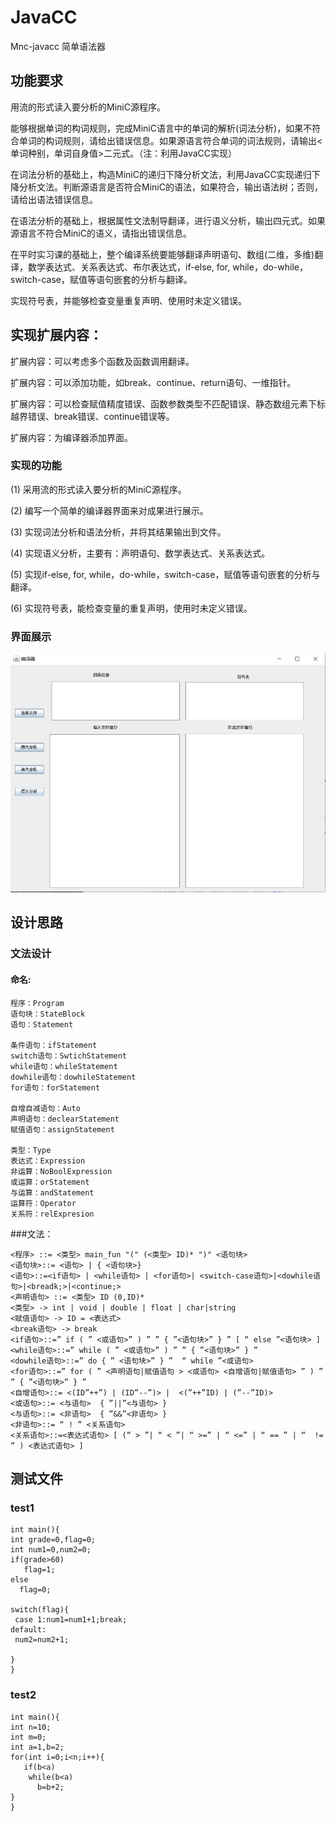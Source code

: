 # JavaCC
Mnc-javacc
简单语法器
## 功能要求
用流的形式读入要分析的MiniC源程序。

能够根据单词的构词规则，完成MiniC语言中的单词的解析(词法分析)，如果不符合单词的构词规则，请给出错误信息。如果源语言符合单词的词法规则，请输出<单词种别，单词自身值>二元式。（注：利用JavaCC实现）

在词法分析的基础上，构造MiniC的递归下降分析文法，利用JavaCC实现递归下降分析文法。判断源语言是否符合MiniC的语法，如果符合，输出语法树；否则，请给出语法错误信息。

在语法分析的基础上，根据属性文法制导翻译，进行语义分析，输出四元式。如果源语言不符合MiniC的语义，请指出错误信息。

在平时实习课的基础上，整个编译系统要能够翻译声明语句、数组(二维，多维)翻译，数学表达式、关系表达式、布尔表达式，if-else, for, while，do-while，switch-case，赋值等语句嵌套的分析与翻译。

实现符号表，并能够检查变量重复声明、使用时未定义错误。

## 实现扩展内容：

扩展内容：可以考虑多个函数及函数调用翻译。

扩展内容：可以添加功能，如break、continue、return语句、一维指针。

扩展内容：可以检查赋值精度错误、函数参数类型不匹配错误、静态数组元素下标越界错误、break错误、continue错误等。

扩展内容：为编译器添加界面。

### 实现的功能
(1) 采用流的形式读入要分析的MiniC源程序。

(2) 编写一个简单的编译器界面来对成果进行展示。

(3) 实现词法分析和语法分析，并将其结果输出到文件。

(4) 实现语义分析，主要有：声明语句、数学表达式、关系表达式。

(5) 实现if-else, for, while，do-while，switch-case，赋值等语句嵌套的分析与翻译。

(6) 实现符号表，能检查变量的重复声明，使用时未定义错误。

### 界面展示

![图形界面](https://github.com/suanlebanihepide/JavaCC/blob/master/gui.png)


## 设计思路

### 文法设计
#### 命名:
```
程序：Program
语句块：StateBlock
语句：Statement

条件语句：ifStatement
switch语句：SwtichStatement
while语句：whileStatement
dowhile语句：dowhileStatement
for语句：forStatement

自增自减语句：Auto
声明语句：declearStatement
赋值语句：assignStatement

类型：Type
表达式：Expression
非运算：NoBoolExpression
或运算：orStatement
与运算：andStatement
运算符：Operator
关系符：relExpresion

```
###文法：
```
<程序> ::= <类型> main_fun "(" (<类型> ID)* ")" <语句块>
<语句块>::= <语句> | { <语句块>}
<语句>::=<if语句> | <while语句> | <for语句>| <switch-case语句>|<dowhile语句>|<breadk;>|<continue;>
<声明语句> ::= <类型> ID (0,ID)*
<类型> -> int | void | double | float | char|string
<赋值语句> -> ID = <表达式>
<break语句> -> break
<if语句>::=” if ( ” <或语句>” ) ” ” { ”<语句块>” } ” [ “ else ”<语句块> ]
<while语句>::=” while ( ” <或语句>” ) ” ” { ”<语句块>” } ” 
<dowhile语句>::=” do { ” <语句块>” } ”  “ while ”<或语句> 
<for语句>::=” for ( ” <声明语句|赋值语句 > <或语句> <自增语句|赋值语句> ” ) ” ” { ”<语句块>” } ” 
<自增语句>::= <(ID”++”) | (ID”--”)> |  <(”++”ID) | (”--”ID)> 
<或语句>::= <与语句>  { ”||”<与语句> } 
<与语句>::= <非语句>  { ”&&”<非语句> } 
<非语句>::= “ ! ” <关系语句> 
<关系语句>::=<表达式语句> [ (“ > ”| “ < ”| “ >=” | “ <=” | “ == ” | “  != ” ) <表达式语句> ]

```

## 测试文件
### test1
```
int main(){
int grade=0,flag=0;
int num1=0,num2=0;
if(grade>60)
   flag=1;
else
  flag=0;

switch(flag){
 case 1:num1=num1+1;break;
default:
 num2=num2+1;

}
}
```
### test2
```
int main(){
int n=10;
int m=0;
int a=1,b=2;
for(int i=0;i<n;i++){
   if(b<a)
    while(b<a)
      b=b+2;
}
}
```
